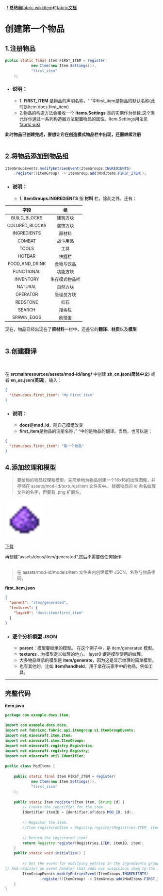 **！总结自**[fabric wiki:item](https://wiki.fabricmc.net/zh_cn:tutorial:items)和[fabric文档](https://docs.fabricmc.net/zh_cn/1.21/develop/items/first-item)
# 创建第一个物品
## 1.注册物品
```java
public static final Item FIRST_ITEM = register(
            new Item(new Item.Settings()),
            "first_item"
    );
```
- ### 说明：
  - 1\. **FIRST_ITEM** 是物品的声明名称，“ ”中first_item是物品的默认名称(此时是item.docs.first_item)
  - 2\.物品的构造方法会接收一个 **Items.Settings** 类的实例作为参数.这个类允许你通过一系列构造器方法配置物品的属性。Item.Settings用法见[fabric wiki](https://wiki.fabricmc.net/zh_cn:tutorial:items_docs)

**此时物品已创建完成，要想让它在创造模式物品栏中出现，还需继续注册**
<br><br>
## 2.将物品添加到物品组
```java
ItemGroupEvents.modifyEntriesEvent(ItemGroups.INGREDIENTS)
    .register((ItemGroup) -> ItemGroup.add(ModItems.FIRST_ITEM));
```
- ### 说明：
  - 1\. **ItemGroups.INGREDIENTS** 指 **材料** 栏，除此之外，还有：

| 字段 | 组 |
|:-------:|:-------:|
| BUILD_BLOCKS | 建筑方块  |
| COLORED_BLOCKS | 装饰方块 |
| INGREDIENTS | 原材料 |
| COMBAT | 战斗用品 |
| TOOLS | 工具 |
| HOTBAR |快捷栏|
| FOOD_AND_DRINK | 食物与饮品 |
| FUNCTIONAL | 功能方块 |
| INVENTORY | 生存模式物品栏 |
| NATURAL | 自然方块 |
| OPERATOR | 管理员方块 |
| REDSTONE | 红石 |
| SEARCH | 搜索栏 |
| SPAWN_EGGS | 刷怪蛋 |

现在，物品已经出现在了**原材料**一栏中，还差它的**翻译、材质**以及**模型**
<br><br>
## 3.创建翻译
<br><br>
在 **srcmainresources/assets/mod-id/lang/** 中创建 **zh_cn.json(简体中文)** 或者 **en_us.json(英语)**，输入：
```json
{
  "item.docs.first_item": "My First Item"
}
```
- ### 说明：
  - **docs**是**mod_id**，随自己模组改变
  - **first_item**是物品的注册名称，” “中的是物品的翻译。当然，也可以是：
```json
{
  "item.docs.first_item": "第一个物品"
}
```
## 4.添加纹理和模型
>要给你的物品纹理和模型，先简单地为物品创建一个16x16的纹理图像，并存储在 assets/mod-id/textures/item 文件夹中。 根据物品的 id 命名纹理文件的名字，但要有 .png 扩展名。

<img src="./first_item.png" width="128" height="128">

[下载](./first_item.png)

再创建”assets/docs/item/generated“,然后不需要做任何操作
<br><br>
>在 assets/mod-id/models/item 文件夹内创建模型 JSON，名称与物品相同，

**first_item.json**
```json
{
  "parent": "item/generated",
  "textures": {
    "layer0": "docs:item/first_item"
  }
}
```
- ### 逐个分析模型 JSON
  - **parent**：模型要继承的模型。 在这个例子中，是 item/generated 模型。
  - **textures**：为模型定义纹理的地方。 layer0 键是模型使用的纹理。
  - 大多物品继承的模型是 **item/generate**，因为这是显示纹理的简单模型。
  - 也有其他的，比如 **item/handheld**，用于拿在玩家手中的物品，例如工具。

---
## 完整代码
**item.java**
```java
package com.example.docs.item;

import com.example.docs.docs;
import net.fabricmc.fabric.api.itemgroup.v1.ItemGroupEvents;
import net.minecraft.item.Item;
import net.minecraft.item.ItemGroups;
import net.minecraft.registry.Registries;
import net.minecraft.registry.Registry;
import net.minecraft.util.Identifier;

public class ModItems {

    public static final Item FIRST_ITEM = register(
            new Item(new Item.Settings()),
            "first_item"
    );

    public static Item register(Item item, String id) {
        // Create the identifier for the item.
        Identifier itemID = Identifier.of(docs.MOD_ID, id);

        // Register the item.
        //Item registeredItem = Registry.register(Registries.ITEM, itemID, item);

        // Return the registered item!
        return Registry.register(Registries.ITEM, itemID, item);
    }
    public static void initialize() {

        // Get the event for modifying entries in the ingredients group.
// And register an event handler that adds our suspicious item to the ingredients group.
        ItemGroupEvents.modifyEntriesEvent(ItemGroups.INGREDIENTS)
                .register((ItemGroup) -> ItemGroup.add(ModItems.FIRST_ITEM));
    }
}
```